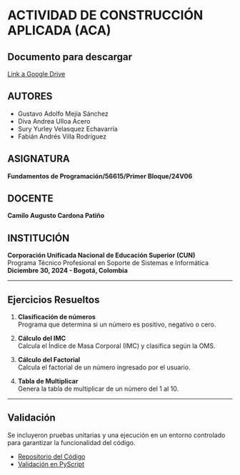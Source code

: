 # ACTIVIDAD DE CONSTRUCCIÓN APLICADA (ACA)

## **Documento para descargar**
[Link a Google Drive](https://docs.google.com/document/d/1Zvc7S0pE46XbeI_AzB634Ag42bVbHRhuoOwTgJTJ2dw/edit?usp=sharing)

## AUTORES
- Gustavo Adolfo Mejía Sánchez
- Diva Andrea Ulloa Acero
- Sury Yurley Velasquez Echavarría
- Fabián Andrés Villa Rodríguez

## ASIGNATURA
**Fundamentos de Programación/56615/Primer Bloque/24V06**

## DOCENTE
**Camilo Augusto Cardona Patiño**

## INSTITUCIÓN
**Corporación Unificada Nacional de Educación Superior (CUN)**  
Programa Técnico Profesional en Soporte de Sistemas e Informática  
**Diciembre 30, 2024 - Bogotá, Colombia**

---

## Ejercicios Resueltos

1. **Clasificación de números**  
   Programa que determina si un número es positivo, negativo o cero.  


2. **Cálculo del IMC**  
   Calcula el Índice de Masa Corporal (IMC) y clasifica según la OMS.  


3. **Cálculo del Factorial**  
   Calcula el factorial de un número ingresado por el usuario.  


4. **Tabla de Multiplicar**  
   Genera la tabla de multiplicar de un número del 1 al 10.  


---

## Validación
Se incluyeron pruebas unitarias y una ejecución en un entorno controlado para garantizar la funcionalidad del código.

- [Repositorio del Código](https://github.com/Athesto/CUN/blob/main/cursos/fundamentos-de-programacion/README.md)  
- [Validación en PyScript](https://pyscript.com/@athesto/fundamentos-aca/)
